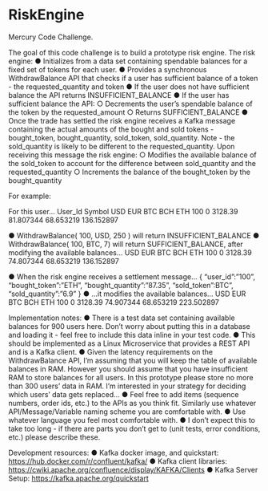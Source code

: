 # RiskEngine
Mercury Code Challenge.

The goal of this code challenge is to build a prototype risk engine. The risk engine:
●	Initializes from a data set containing spendable balances for a fixed set of tokens for each user.
●	Provides a synchronous WithdrawBalance API that checks if a user has sufficient balance of a token - the requested_quantity and token
●	If the user does not have sufficient balance the API returns INSUFFICIENT_BALANCE
●	If the user has sufficient balance the API:
○	Decrements the user’s spendable balance of the token by the requested_amount
○	Returns SUFFICIENT_BALANCE
●	Once the trade has settled the risk engine receives a Kafka message containing the actual amounts of the bought and sold tokens - bought_token, bought_quantity, sold_token, sold_quantity. Note - the sold_quantity is likely to be different to the requested_quantity. Upon receiving this message the risk engine:
○	Modifies the available balance of the sold_token to account for the difference between sold_quantity and the requested_quantity
○	Increments the balance of the bought_token by the bought_quantity

For example:

For this user…
User_Id	Symbol
	USD	EUR	BTC	BCH	ETH
100	0	3128.39	81.807344	68.653219	136.152897

●	WithdrawBalance( 100, USD, 250 ) will return INSUFFICIENT_BALANCE
●	WithdrawBalance( 100, BTC, 7) will return SUFFICIENT_BALANCE, after modifying the available balances…
	USD	EUR	BTC	BCH	ETH
100	0	3128.39	74.807344	68.653219	136.152897

●	When the risk engine receives a settlement message…
{ “user_id”:”100”, 
“bought_token”:”ETH”, “bought_quantity”:”87.35”, 
“sold_token”:BTC”, “sold_quantity”:”6.9” }
●	...it modifies the available balances…
	USD	EUR	BTC	BCH	ETH
100	0	3128.39	74.907344	68.653219	223.502897


Implementation notes:
●	There is a test data set containing available balances for 900 users here. Don’t worry about putting this in a database and loading it - feel free to include this data inline in your test code.
●	This should be implemented as a Linux Microservice that provides a REST API and is a Kafka client.
●	Given the latency requirements on the WithdrawBalance API, I’m assuming that you will keep the table of available balances in RAM. However you should assume that you have insufficient RAM to store balances for all users. In this prototype please store no more than 300 users’ data in RAM. I’m interested in your strategy for deciding which users’ data gets replaced…
●	Feel free to add items (sequence numbers, order ids, etc.) to the APIs as you think fit. Similarly use whatever API/Message/Variable naming scheme you are comfortable with.
●	Use whatever language you feel most comfortable with.
●	I don’t expect this to take too long - if there are parts you don’t get to (unit tests, error conditions, etc.) please describe these.

Development resources:
●	Kafka docker image, and quickstart: https://hub.docker.com/r/confluent/kafka/
●	Kafka client libraries: https://cwiki.apache.org/confluence/display/KAFKA/Clients
●	Kafka Server Setup: https://kafka.apache.org/quickstart 


